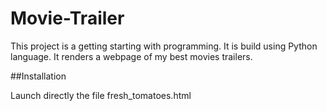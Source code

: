 # Movie-Trailer

This project is a getting starting with programming. It is build using Python language. It renders a webpage of my best movies trailers.

##Installation

Launch directly the file fresh_tomatoes.html
